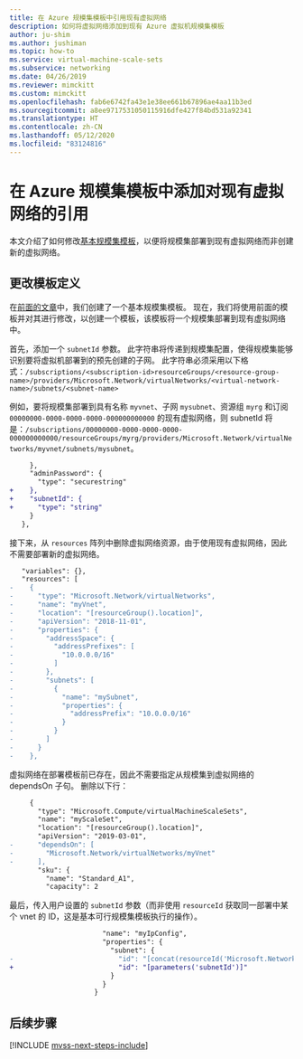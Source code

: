 ```yaml
---
title: 在 Azure 规模集模板中引用现有虚拟网络
description: 如何将虚拟网络添加到现有 Azure 虚拟机规模集模板
author: ju-shim
ms.author: jushiman
ms.topic: how-to
ms.service: virtual-machine-scale-sets
ms.subservice: networking
ms.date: 04/26/2019
ms.reviewer: mimckitt
ms.custom: mimckitt
ms.openlocfilehash: fab6e6742fa43e1e38ee661b67896ae4aa11b3ed
ms.sourcegitcommit: a8ee9717531050115916dfe427f84bd531a92341
ms.translationtype: HT
ms.contentlocale: zh-CN
ms.lasthandoff: 05/12/2020
ms.locfileid: "83124816"
---
```

# <a name="add-reference-to-an-existing-virtual-network-in-an-azure-scale-set-template"></a>在 Azure 规模集模板中添加对现有虚拟网络的引用

本文介绍了如何修改[基本规模集模板](virtual-machine-scale-sets-mvss-start.md)，以便将规模集部署到现有虚拟网络而非创建新的虚拟网络。

## <a name="change-the-template-definition"></a>更改模板定义

在[前面的文章](virtual-machine-scale-sets-mvss-start.md)中，我们创建了一个基本规模集模板。 现在，我们将使用前面的模板并对其进行修改，以创建一个模板，该模板将一个规模集部署到现有虚拟网络中。 

首先，添加一个 `subnetId` 参数。 此字符串将传递到规模集配置，使得规模集能够识别要将虚拟机部署到的预先创建的子网。 此字符串必须采用以下格式：`/subscriptions/<subscription-id>resourceGroups/<resource-group-name>/providers/Microsoft.Network/virtualNetworks/<virtual-network-name>/subnets/<subnet-name>`

例如，要将规模集部署到具有名称 `myvnet`、子网 `mysubnet`、资源组 `myrg` 和订阅 `00000000-0000-0000-0000-000000000000` 的现有虚拟网络，则 subnetId 将是：`/subscriptions/00000000-0000-0000-0000-000000000000/resourceGroups/myrg/providers/Microsoft.Network/virtualNetworks/myvnet/subnets/mysubnet`。

```diff
     },
     "adminPassword": {
       "type": "securestring"
+    },
+    "subnetId": {
+      "type": "string"
     }
   },
```

接下来，从 `resources` 阵列中删除虚拟网络资源，由于使用现有虚拟网络，因此不需要部署新的虚拟网络。

```diff
   "variables": {},
   "resources": [
-    {
-      "type": "Microsoft.Network/virtualNetworks",
-      "name": "myVnet",
-      "location": "[resourceGroup().location]",
-      "apiVersion": "2018-11-01",
-      "properties": {
-        "addressSpace": {
-          "addressPrefixes": [
-            "10.0.0.0/16"
-          ]
-        },
-        "subnets": [
-          {
-            "name": "mySubnet",
-            "properties": {
-              "addressPrefix": "10.0.0.0/16"
-            }
-          }
-        ]
-      }
-    },
```

虚拟网络在部署模板前已存在，因此不需要指定从规模集到虚拟网络的 dependsOn 子句。 删除以下行：

```diff
     {
       "type": "Microsoft.Compute/virtualMachineScaleSets",
       "name": "myScaleSet",
       "location": "[resourceGroup().location]",
       "apiVersion": "2019-03-01",
-      "dependsOn": [
-        "Microsoft.Network/virtualNetworks/myVnet"
-      ],
       "sku": {
         "name": "Standard_A1",
         "capacity": 2
```

最后，传入用户设置的 `subnetId` 参数（而非使用 `resourceId` 获取同一部署中某个 vnet 的 ID，这是基本可行规模集模板执行的操作）。

```diff
                       "name": "myIpConfig",
                       "properties": {
                         "subnet": {
-                          "id": "[concat(resourceId('Microsoft.Network/virtualNetworks', 'myVnet'), '/subnets/mySubnet')]"
+                          "id": "[parameters('subnetId')]"
                         }
                       }
                     }
```




## <a name="next-steps"></a>后续步骤

[!INCLUDE [mvss-next-steps-include](../../includes/mvss-next-steps.md)]
